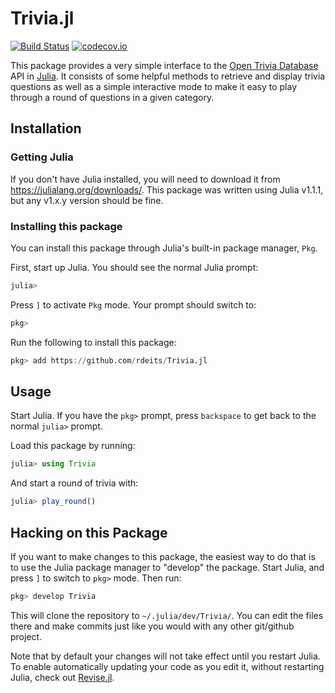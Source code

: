 # Trivia.jl

[![Build Status](https://travis-ci.org/rdeits/Trivia.jl.svg?branch=master)](https://travis-ci.org/rdeits/Trivia.jl)
[![codecov.io](https://codecov.io/github/rdeits/Trivia.jl/coverage.svg?branch=master)](https://codecov.io/github/rdeits/Trivia.jl?branch=master)

This package provides a very simple interface to the [Open Trivia Database](https://opentdb.com/) API in [Julia](https://julialang.org). It consists of some helpful methods to retrieve and display trivia questions as well as a simple interactive mode to make it easy to play through a round of questions in a given category. 

## Installation

### Getting Julia

If you don't have Julia installed, you will need to download it from <https://julialang.org/downloads/>. This package was written using Julia v1.1.1, but any v1.x.y version should be fine. 

### Installing this package

You can install this package through Julia's built-in package manager, `Pkg`. 

First, start up Julia. You should see the normal Julia prompt: 

```julia
julia>
```

Press `]` to activate `Pkg` mode. Your prompt should switch to:

```julia
pkg> 
```

Run the following to install this package:

```julia
pkg> add https://github.com/rdeits/Trivia.jl
```

## Usage

Start Julia. If you have the `pkg>` prompt, press `backspace` to get back to the normal `julia>` prompt. 

Load this package by running:

```julia
julia> using Trivia
```

And start a round of trivia with:

```julia
julia> play_round()
```

## Hacking on this Package

If you want to make changes to this package, the easiest way to do that is to use the Julia package manager to "develop" the package. Start Julia, and press `]` to switch to `pkg>` mode. Then run:

```julia
pkg> develop Trivia
```

This will clone the repository to `~/.julia/dev/Trivia/`. You can edit the files there and make commits just like you would with any other git/github project.

Note that by default your changes will not take effect until you restart Julia. To enable automatically updating your code as you edit it, without restarting Julia, check out [Revise.jl](https://github.com/timholy/Revise.jl).

